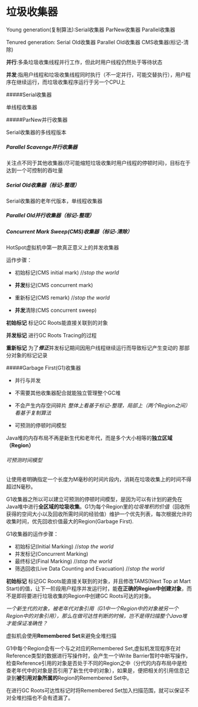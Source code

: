 # 垃圾收集器

Young generation(复制算法):Serial收集器 ParNew收集器 Parallel收集器  

Tenured generation: Serial Old收集器 Parallel Old收集器 CMS收集器(标记-清除)



**并行**:多条垃圾收集线程并行工作，但此时用户线程仍然处于等待状态

**并发**:指用户线程和垃圾收集线程同时执行（不一定并行，可能交替执行），用户程序在继续运行，而垃圾收集程序运行于另一个CPU上



#####Serial收集器

单线程收集器

#####ParNew并行收集器

Serial收集器的多线程版本

##### Parallel Scavenge并行收集器

关注点不同于其他收集器(尽可能缩短垃圾收集时用户线程的停顿时间)，目标在于达到一个可控制的吞吐量



##### Serial Old收集器（标记-整理）

Serial收集器的老年代版本，单线程收集器

##### Parallel Old并行收集器（标记-整理）



##### Concurrent Mark Sweep(CMS)收集器（标记-清除）

HotSpot虚拟机中第一款真正意义上的并发收集器

运作步骤：

* 初始标记(CMS initial mark)                           //*stop the world*

* **并发**标记(CMS concurrent mark)
* 重新标记(CMS remark)                                  //*stop the world*
* **并发**清除(CMS concurrent sweep)

**初始标记** 标记GC Roots能直接关联到的对象

**并发标记** 进行GC Roots Tracing的过程

**重新标记** 为了***修正***并发标记期间因用户线程继续运行而导致标记产生变动的 那部分对象的标记记录



#####Garbage First(G1)收集器

* 并行与并发

* 不需要其他收集器配合就能独立管理整个GC堆

* 不会产生内存空间碎片  *整体上看基于标记-整理，局部上（两个Region之间）看基于复制算法*

* 可预测的停顿时间模型

Java堆的内存布局不再是新生代和老年代，而是多个大小相等的**独立区域（Region）**

###### 可预测时间模型

让使用者明确指定一个长度为M毫秒的时间片段内，消耗在垃圾收集上的时间不得超过N毫秒。

G1收集器之所以可以建立可预测的停顿时间模型，是因为可以有计划的避免在Java堆中进行**全区域的垃圾收集**。G1为每个Region里的*垃圾堆积的价值*（回收所获得的空间大小以及回收所需时间的经验值）维护一个优先列表，每次根据允许的收集时间，优先回收价值最大的Region(Garbage First).



G1收集器的运作步骤：

* 初始标记(Initial Marking)                                                     //*stop the world*
* 并发标记(Concurrent Marking)
* 最终标记(Final Marking)                                                      //*stop the world*
* 筛选回收(Live Data Counting and Evacuation)                //*stop the world*

**初始标记** 标记GC Roots能直接关联到的对象，并且修改TAMS(Next Top at Mart Start)的值，让下一阶段用户程序并发运行时，能**在正确的Region中创建对象**，而不是即将要进行垃圾收集的Region中创建GC Roots可达的对象。





*一个新生代的对象，被老年代对象引用（G1中一个Region中的对象被另一个Region中的对象引用），那么在做可达性判断的时候，岂不是得扫描整个Java堆才能保证准确性？*

虚拟机会使用**Remembered Set**来避免全堆扫描

G1中每个Region会有一个与之对应的Remembered Set,虚拟机发现程序在对Reference类型的数据进行写操作时，会产生一个Write Barrier暂时中断写操作，检查Reference引用的对象是否处于不同的Region之中（分代的内存布局中是检查老年代中的对象是否引用了新生代中的对象），如果是，便把相关的引用信息记录到**被引用对象所属的**Region的Remembered Set中。

在进行GC Roots可达性标记时将Remembered Set加入扫描范围，就可以保证不对全堆扫描也不会有遗漏了。



















